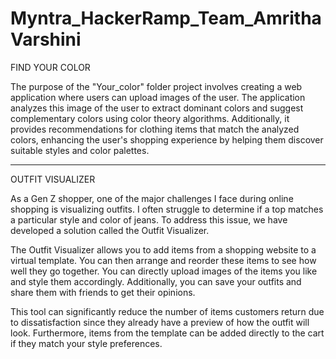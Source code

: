 # Myntra_HackerRamp_Team_AmrithaVarshini
FIND YOUR COLOR 

The purpose of the "Your_color" folder project involves creating a web application where users can upload images of the user. The application analyzes this image of the user to extract dominant colors and suggest complementary colors using color theory algorithms. Additionally, it provides recommendations for clothing items that match the analyzed colors, enhancing the user's shopping experience by helping them discover suitable styles and color palettes.

______________________________________________________________________________________________________
OUTFIT VISUALIZER

As a Gen Z shopper, one of the major challenges I face during online shopping is visualizing outfits. I often struggle to determine if a top matches a particular style and color of jeans. To address this issue, we have developed a solution called the Outfit Visualizer.

The Outfit Visualizer allows you to add items from a shopping website to a virtual template. You can then arrange and reorder these items to see how well they go together. You can directly upload images of the items you like and style them accordingly. Additionally, you can save your outfits and share them with friends to get their opinions.

This tool can significantly reduce the number of items customers return due to dissatisfaction since they already have a preview of how the outfit will look. Furthermore, items from the template can be added directly to the cart if they match your style preferences.

